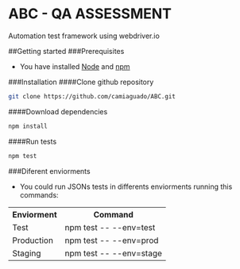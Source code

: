 # ABC - QA ASSESSMENT
Automation test framework using webdriver.io

##Getting started
###Prerequisites
 - You have installed [Node](https://nodejs.org/en/download/) and [npm](https://www.npmjs.com/get-npm)
 
###Installation
####Clone github repository
```bash
git clone https://github.com/camiaguado/ABC.git
```
####Download dependencies
```bash
npm install
```
####Run tests
```bash
npm test
```

###Diferent enviorments
- You could run JSONs tests in differents enviorments running this commands:
<table>
  <tr>
    <th>Enviorment</th><th>Command</th>
  </tr>
  <tr>
    <td>Test</td><td>npm test -- --env=test</td>
  </tr>
  <tr>
    <td>Production</td><td>npm test -- --env=prod</td>
  </tr>
  <tr>
    <td>Staging</td><td>npm test -- --env=stage</td>
  </tr>
</table>
